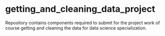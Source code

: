 getting_and_cleaning_data_project
=================================

Repository contains components required to submit for the project work of course getting and cleaning the data for data science specialization.

